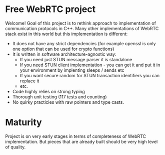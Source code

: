 # Free WebRTC project

Welcome! Goal of this project is to rethink approach to implementation
of communication protocols in C++. Many other implementations of WebRTC
stack exist in this world but this implementation is different:

- It does not have any strict dependencies (for example openssl is only one option that can be used for crypto functions)
- It is written in software architecture-agnostic way:
  - If you need just STUN message parser it is standalone
  - If you need STUN client implementation - you can get it and put it in your environment by implenting sleeps / sends etc
  - If you want secure random for STUN transaction identifiers you can replace it
  - etc.
- Code highly relies on strong typing
- Thorough unit testing (117 tests and counting)
- No quirky practicies with raw pointers and type casts.

# Maturity

Project is on very early stages in terms of completeness of WebRTC implementation. But pieces that are already built
should be very high level of quality.


